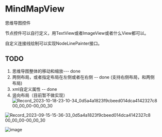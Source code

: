 # MindMapView

思维导图控件

节点控件可以自行定义，用TextView或者ImageView或者什么View都可以。

自定义连接线绘制可以实现NodeLinePainter接口。

## TODO

1. 思维导图整体的移动和缩放--- done
2. 两侧布局，或者指定布局在左侧或者在右侧 -- done (支持右侧布局，和两侧布局)
3. xml自定义属性 -- done
4. 竖向布局（目前暂不做实现）
![Record_2023-10-18-23-10-34_0d5a4a1823f9cbeed014dca4142327c8 00_00_00-00_00_30](https://github.com/qianyue0317/MindMapView/assets/17274658/dfa69f1d-57d1-4a85-813b-be4302e65091)


![Record_2023-09-15-15-36-33_0d5a4a1823f9cbeed014dca4142327c8 00_00_00-00_00_30](https://github.com/qianyue0317/MindMapView/assets/17274658/4d54a494-9d5b-4ea0-b4a2-7db04063a425)


![image](https://github.com/qianyue0317/MindMapView/assets/17274658/95554419-10c1-47ea-9c35-1ea9325f2db5)
